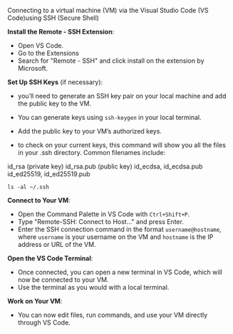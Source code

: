 Connecting to a virtual machine (VM) via the Visual Studio Code (VS Code)using SSH (Secure Shell)

 **Install the Remote - SSH Extension**:
   - Open VS Code.
   - Go to the Extensions 
   - Search for "Remote - SSH" and click install on the extension by Microsoft.

**Set Up SSH Keys** (if necessary):
   - you’ll need to generate an SSH key pair on your local machine and add the public key to the VM.
   - You can generate keys using `ssh-keygen` in your local terminal.
   - Add the public key to your VM’s authorized keys.

- to check on your current keys, this command will show you all the files in your .ssh directory. Common filenames include:

id_rsa (private key)
id_rsa.pub (public key)
id_ecdsa, id_ecdsa.pub
id_ed25519, id_ed25519.pub
```
ls -al ~/.ssh
```     

**Connect to Your VM**:
   - Open the Command Palette in VS Code with `Ctrl+Shift+P`.
   - Type "Remote-SSH: Connect to Host..." and press Enter.
   - Enter the SSH connection command in the format `username@hostname`, where `username` is your username on the VM and `hostname` is the IP address or URL of the VM.

**Open the VS Code Terminal**:
   - Once connected, you can open a new terminal in VS Code, which will now be connected to your VM.
   - Use the terminal as you would with a local terminal.

**Work on Your VM**:
   - You can now edit files, run commands, and use your VM directly through VS Code.
